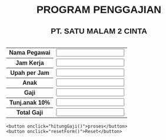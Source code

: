 <!DOCTYPE html>
<html>
<head>
<title>Program Penggajian</title>
<style>
body {
  font-family: sans-serif;
}

table {
    
  width: 300px;
  margin: 20px auto;
  border-collapse: collapse;
}

th, td {
  padding: 8px;
  text-align: left;
  border-bottom: 1px solid #ddd;
}

input[type="text"] {
  width: 100%;
  padding: 8px;
  border: 1px solid #ddd;
  box-sizing: border-box;
}

button {
  padding: 8px 16px;
  margin-left: 40%;
  margin-right: -40%;
  background-color: #4d4d4d53;
  color: black;
  border: none;
  cursor: pointer;
}

button:hover {
  background-color: #45a049;
}
</style>
</head>
<body>
<table>
    <div style="text-align: center;">
        <h1>PROGRAM PENGGAJIAN</h1>
        <h2>PT. SATU MALAM 2 CINTA</h2>
        <div id="output"></div>
      </div>

<table>
  <tr>
    <th>Nama Pegawai</th>
    <td><input type="text" id="namaPegawai"></td>
  </tr>
  <tr>
    <th>Jam Kerja</th>
    <td><input type="text" id="jamKerja"></td>
  </tr>
  <tr>
    <th>Upah per Jam</th>
    <td><input type="text" id="upahPerJam"></td>
  </tr>
  <tr>
    <th>Anak</th>
    <td><input type="text" id="jumlahAnak"></td>
  </tr>
  <tr>
    <th>Gaji</th>
    <td><input type="text" id="gaji" readonly></td>
  </tr>
  <tr>
    <th>Tunj.anak 10%</th>
    <td><input type="text" id="tunjanganAnak" readonly></td>
  </tr>
  <tr>
    <th>Total Gaji</th>
    <td><input type="text" id="totalGaji" readonly></td>
  </tr>
</table>

    <button onclick="hitungGaji()">proses</button>
    <button onclick="resetForm()">Reset</button>


<script>
function hitungGaji() {
  var namaPegawai = document.getElementById("namaPegawai").value;
  var jamKerja = parseFloat(document.getElementById("jamKerja").value);
  var upahPerJam = parseFloat(document.getElementById("upahPerJam").value);
  var jumlahAnak = parseInt(document.getElementById("jumlahAnak").value);

  var gaji = jamKerja * upahPerJam;
  var tunjanganAnak = jumlahAnak * 0.1 * gaji;
  var totalGaji = gaji + tunjanganAnak;

  document.getElementById("gaji").value = gaji.toFixed();
  document.getElementById("tunjanganAnak").value = tunjanganAnak.toFixed();
  document.getElementById("totalGaji").value = totalGaji.toFixed();
}

function resetForm() {
  document.getElementById("namaPegawai").value = "";
  document.getElementById("jamKerja").value = "";
  document.getElementById("upahPerJam").value = "";
  document.getElementById("jumlahAnak").value = "";
  document.getElementById("gaji").value = "";
  document.getElementById("tunjanganAnak").value = "";
  document.getElementById("totalGaji").value = "";
}
</script>
</body>
</html>
